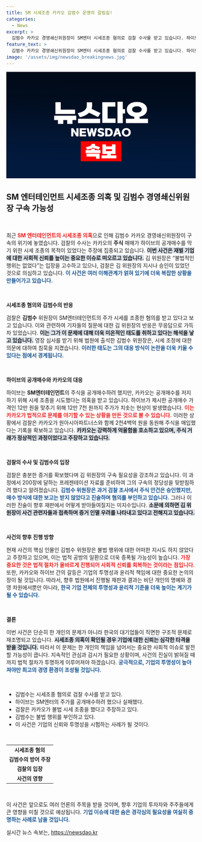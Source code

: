 ```yaml
---
title: SM 시세조종 카카오 김범수 운명의 갈림길!
categories:
  - News
excerpt: >
  김범수 카카오 경영쇄신위원장이 SM엔터 시세조종 혐의로 검찰 수사를 받고 있습니다. 하이브의 공개매수를 방해하기 위해 주가를 조작했다는 의혹이 제기되며, 그의 묵묵부답이 궁금증을 더하고 있습니다. 과연 그의 운명은 어떻게 될까요?
feature_text: >
  김범수 카카오 경영쇄신위원장이 SM엔터 시세조종 혐의로 검찰 수사를 받고 있습니다. 하이브의 공개매수를 방해하기 위해 주가를 조작했다는 의혹이 제기되며, 그의 묵묵부답이 궁금증을 더하고 있습니다. 과연 그의 운명은 어떻게 될까요?
image: '/assets/img/newsdao_breakingnews.jpg'
---
```


<p><img src="/assets/img/newsdao_breakingnews.jpg" alt="firstkoreanews 속보" /></p>

<h2 data-ke-size="size26">SM 엔터테인먼트 시세조종 의혹 및 김범수 경영쇄신위원장 구속 가능성</h2>

<p data-ke-size="size16">&nbsp;</p>

<p>최근 <b><span style="color: #ee2323;">SM 엔터테인먼트의 시세조종 의혹</span></b>으로 인해 김범수 카카오 경영쇄신위원장이 구속의 위기에 놓였습니다. 검찰의 수사는 카카오의 <b>주식</b> 매매가 하이브의 공개매수를 막기 위한 시세 조종의 목적이 있었다는 주장에 집중되고 있습니다. <b><span style="background-color: #21538527;">이번 사건은 재벌 기업에 대한 사회적 신뢰를 높이는 중요한 이슈로 떠오르고 있습니다.</span></b> 김 위원장은 “불법적인 행위는 없었다”는 입장을 고수하고 있으나, 검찰은 김 위원장의 지시나 승인이 있었던 것으로 의심하고 있습니다. <b><span style="color: #1a5490;">이 사건은 여러 이해관계가 얽혀 있기에 더욱 복잡한 상황을 만들어가고 있습니다.</span></b></p>

<p data-ke-size="size16">&nbsp;</p>

<p><b>시세조종 혐의와 김범수의 반응</b></p>

<p>검찰은 <b>김범수</b> 위원장이 SM엔터테인먼트의 주가 시세를 조종한 혐의를 받고 있다고 보고 있습니다. 이와 관련하여 기자들의 질문에 대한 김 위원장의 반응은 무응답으로 가득 차 있었습니다. <b><span style="background-color: #21538527;">이는 그가 이 문제에 대해 더욱 미온적인 태도를 취하고 있다는 해석을 낳고 있습니다.</span></b> 영장 심사를 받기 위해 법원에 출석한 김범수 위원장은, 시세 조정에 대한 의문에 대하여 침묵을 지켰습니다. <b><span style="color: #1a5490;">이러한 태도는 그의 대응 방식이 논란을 더욱 키울 수 있다는 점에서 경계됩니다.</span></b></p>

<p data-ke-size="size16">&nbsp;</p>

<p><b>하이브의 공개매수와 카카오의 대응</b></p>

<p>하이브는 <b>SM엔터테인먼트</b>의 주식을 공개매수하려 했지만, 카카오는 공개매수를 저지하기 위해 시세 조종을 시도했다는 의혹을 받고 있습니다. 하이브가 제시한 공개매수 가격인 12만 원을 맞추기 위해 12만 7천 원까지 주가가 치솟는 현상이 발생했습니다. <b><span style="color: #ee2323;">이는 카카오가 법적으로 문제를 야기할 수 있는 상황을 만든 것으로 볼 수 있습니다.</span></b> 이러한 상황에서 검찰은 카카오가 원아시아파트너스와 함께 2천4백억 원을 동원해 주식을 매입했다는 기록을 확보하고 있습니다. <b><span style="background-color: #21538527;">카카오는 강력하게 억울함을 호소하고 있으며, 주식 거래가 정상적인 과정이었다고 주장하고 있습니다.</span></b></p>

<p data-ke-size="size16">&nbsp;</p>

<p><b>검찰의 수사 및 김범수의 입장</b></p>

<p>검찰은 충분한 증거를 확보했다며 김 위원장의 구속 필요성을 강조하고 있습니다. 이 과정에서 200장에 달하는 프레젠테이션 자료를 준비하여 그의 구속의 정당성을 뒷받침하려 했다고 알려졌습니다. <b><span style="color: #1a5490;">김범수 위원장은 과거 검찰 조사에서 주식 안건은 승인했지만, 매수 방식에 대한 보고는 받지 않았다고 진술하며 혐의를 부인하고 있습니다.</span></b> 그러나 이러한 진술이 향후 재판에서 어떻게 받아들여질지는 미지수입니다. <b><span style="background-color: #21538527;">소문에 의하면 김 위원장이 사건 관련자들과 접촉하며 증거 인멸 우려를 나타내고 있다고 전해지고 있습니다.</span></b></p>

<p data-ke-size="size16">&nbsp;</p>

<p><b>사건의 향후 진행 방향</b></p>

<p>현재 사건의 핵심 인물인 김범수 위원장은 불법 행위에 대한 어떠한 지시도 하지 않았다고 주장하고 있으며, 이는 법적 공방의 일환으로 더욱 증폭될 가능성이 높습니다. <b><span style="color: #ee2323;">가장 중요한 것은 법적 절차가 올바르게 진행되어 사회적 신뢰를 회복하는 것이라는 점입니다.</span></b> 또한, 카카오와 하이브 간의 갈등은 기업의 투명성과 윤리적 책임에 대한 중요한 논의의 장이 될 것입니다. 따라서, 향후 법원에서 진행될 재판과 결과는 비단 개인의 명예와 경영 차원에서뿐만 아니라, <b><span style="color: #1a5490;">한국 기업 전체의 투명성과 윤리적 기준을 더욱 높이는 계기가 될 수 있습니다.</span></b></p>

<p data-ke-size="size16">&nbsp;</p>

<p><b>결론</b></p>

<p>이번 사건은 단순히 한 개인의 문제가 아니라 한국의 대기업들이 직면한 구조적 문제로 재조명되고 있습니다. <b><span style="background-color: #21538527;">시세조종 의혹이 확인될 경우 기업에 대한 신뢰는 심각한 타격을 받을 것입니다.</span></b> 따라서 이 문제는 한 개인의 책임을 넘어서는 중요한 사회적 이슈로 발전할 가능성이 큽니다. 지속적인 관심과 감시가 필요한 상황이며, 사건의 진실이 밝혀질 때까지 법적 절차가 투명하게 이루어져야 하겠습니다. <b><span style="color: #1a5490;">궁극적으로, 기업의 투명성이 높아져야만 최고의 경영 환경이 조성될 것입니다.</span></b></p>

<p data-ke-size="size16">&nbsp;</p>

<ul>
<li>김범수는 시세조종 혐의로 검찰 수사를 받고 있다.</li>
<li>하이브는 SM엔터의 주가를 공개매수하려 했으나 실패했다.</li>
<li>검찰은 카카오가 불법 시세 조종을 했다고 주장하고 있다.</li>
<li>김범수는 불법 행위를 부인하고 있다.</li>
<li>이 사건은 기업의 신뢰와 투명성을 시험하는 사례가 될 것이다.</li>
</ul>

<p data-ke-size="size16">&nbsp;</p>

<table style="width:100%; border-collapse:collapse;">
  <tr>
    <td style="text-align: center; height: 17px;"><b>시세조종 혐의</b></td>
  </tr>
  <tr>
    <td style="text-align: center; height: 17px;"><b>김범수의 방어 주장</b></td>
  </tr>
  <tr>
    <td style="text-align: center; height: 17px;"><b>검찰의 입장</b></td>
  </tr>
  <tr>
    <td style="text-align: center; height: 17px;"><b>사건의 영향</b></td>
  </tr>
</table>

<p data-ke-size="size16">&nbsp;</p>

<p>이 사건은 앞으로도 여러 언론의 주목을 받을 것이며, 향후 기업의 투자자와 주주들에게 큰 영향을 미칠 것으로 예상됩니다. <b><span style="color: #1a5490;">기업 이슈에 대한 숨은 경각심의 필요성을 여실히 증명하는 사례로 남을 것입니다.</span></b></p>
실시간 뉴스 속보는, <a href="https://newsdao.kr" rel="dofollow">https://newsdao.kr</a>


